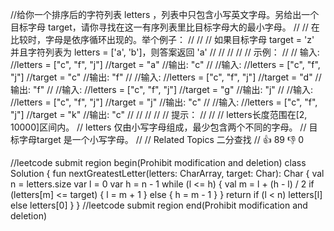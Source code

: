 //给你一个排序后的字符列表 letters ，列表中只包含小写英文字母。另给出一个目标字母 target，请你寻找在这一有序列表里比目标字母大的最小字母。 
//
// 在比较时，字母是依序循环出现的。举个例子： 
//
// 
// 如果目标字母 target = 'z' 并且字符列表为 letters = ['a', 'b']，则答案返回 'a' 
// 
//
// 
//
// 示例： 
//
// 输入:
//letters = ["c", "f", "j"]
//target = "a"
//输出: "c"
//
//输入:
//letters = ["c", "f", "j"]
//target = "c"
//输出: "f"
//
//输入:
//letters = ["c", "f", "j"]
//target = "d"
//输出: "f"
//
//输入:
//letters = ["c", "f", "j"]
//target = "g"
//输出: "j"
//
//输入:
//letters = ["c", "f", "j"]
//target = "j"
//输出: "c"
//
//输入:
//letters = ["c", "f", "j"]
//target = "k"
//输出: "c"
// 
//
// 
//
// 提示： 
//
// 
// letters长度范围在[2, 10000]区间内。 
// letters 仅由小写字母组成，最少包含两个不同的字母。 
// 目标字母target 是一个小写字母。 
// 
// Related Topics 二分查找 
// 👍 89 👎 0


//leetcode submit region begin(Prohibit modification and deletion)
class Solution {
    fun nextGreatestLetter(letters: CharArray, target: Char): Char {
        val n = letters.size
        var l = 0
        var h = n - 1
        while (l <= h) {
            val m = l + (h - l) / 2
            if (letters[m] <= target) {
                l = m + 1
            } else {
                h = m - 1
            }
        }
        return if (l < n) letters[l] else letters[0]
    }
}
//leetcode submit region end(Prohibit modification and deletion)

